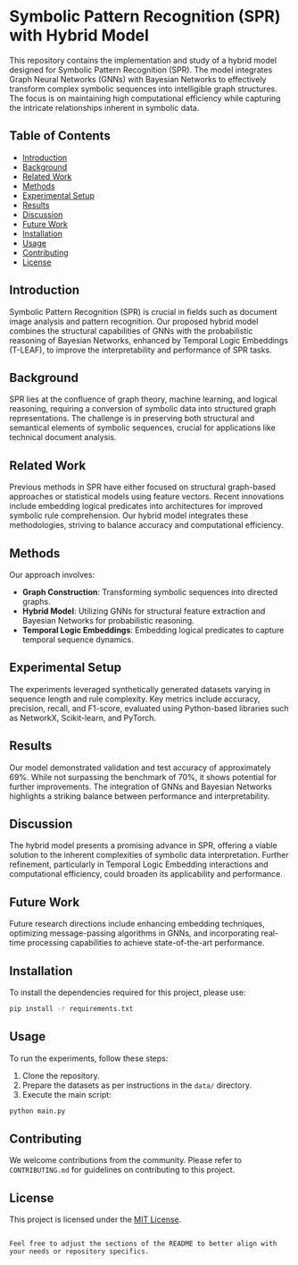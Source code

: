 
# Symbolic Pattern Recognition (SPR) with Hybrid Model

This repository contains the implementation and study of a hybrid model designed for Symbolic Pattern Recognition (SPR). The model integrates Graph Neural Networks (GNNs) with Bayesian Networks to effectively transform complex symbolic sequences into intelligible graph structures. The focus is on maintaining high computational efficiency while capturing the intricate relationships inherent in symbolic data.

## Table of Contents

- [Introduction](#introduction)
- [Background](#background)
- [Related Work](#related-work)
- [Methods](#methods)
- [Experimental Setup](#experimental-setup)
- [Results](#results)
- [Discussion](#discussion)
- [Future Work](#future-work)
- [Installation](#installation)
- [Usage](#usage)
- [Contributing](#contributing)
- [License](#license)

## Introduction

Symbolic Pattern Recognition (SPR) is crucial in fields such as document image analysis and pattern recognition. Our proposed hybrid model combines the structural capabilities of GNNs with the probabilistic reasoning of Bayesian Networks, enhanced by Temporal Logic Embeddings (T-LEAF), to improve the interpretability and performance of SPR tasks.

## Background

SPR lies at the confluence of graph theory, machine learning, and logical reasoning, requiring a conversion of symbolic data into structured graph representations. The challenge is in preserving both structural and semantical elements of symbolic sequences, crucial for applications like technical document analysis.

## Related Work

Previous methods in SPR have either focused on structural graph-based approaches or statistical models using feature vectors. Recent innovations include embedding logical predicates into architectures for improved symbolic rule comprehension. Our hybrid model integrates these methodologies, striving to balance accuracy and computational efficiency.

## Methods

Our approach involves:
- **Graph Construction**: Transforming symbolic sequences into directed graphs.
- **Hybrid Model**: Utilizing GNNs for structural feature extraction and Bayesian Networks for probabilistic reasoning.
- **Temporal Logic Embeddings**: Embedding logical predicates to capture temporal sequence dynamics.

## Experimental Setup

The experiments leveraged synthetically generated datasets varying in sequence length and rule complexity. Key metrics include accuracy, precision, recall, and F1-score, evaluated using Python-based libraries such as NetworkX, Scikit-learn, and PyTorch.

## Results

Our model demonstrated validation and test accuracy of approximately 69%. While not surpassing the benchmark of 70%, it shows potential for further improvements. The integration of GNNs and Bayesian Networks highlights a striking balance between performance and interpretability.

## Discussion

The hybrid model presents a promising advance in SPR, offering a viable solution to the inherent complexities of symbolic data interpretation. Further refinement, particularly in Temporal Logic Embedding interactions and computational efficiency, could broaden its applicability and performance.

## Future Work

Future research directions include enhancing embedding techniques, optimizing message-passing algorithms in GNNs, and incorporating real-time processing capabilities to achieve state-of-the-art performance.

## Installation

To install the dependencies required for this project, please use:

```bash
pip install -r requirements.txt
```

## Usage

To run the experiments, follow these steps:

1. Clone the repository.
2. Prepare the datasets as per instructions in the `data/` directory.
3. Execute the main script:

```bash
python main.py
```

## Contributing

We welcome contributions from the community. Please refer to `CONTRIBUTING.md` for guidelines on contributing to this project.

## License

This project is licensed under the [MIT License](LICENSE).

```

Feel free to adjust the sections of the README to better align with your needs or repository specifics.
```